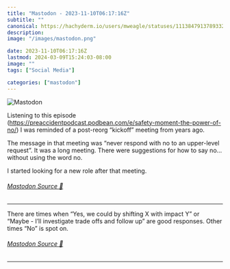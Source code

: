 ```yaml
---
title: "Mastodon - 2023-11-10T06:17:16Z"
subtitle: ""
canonical: https://hachyderm.io/users/mweagle/statuses/111384791378933252
description:
image: "/images/mastodon.png"

date: 2023-11-10T06:17:16Z
lastmod: 2024-03-09T15:24:03-08:00
image: ""
tags: ["Social Media"]

categories: ["mastodon"]
---
```

![Mastodon](/images/mastodon.png)

<p>Listening to this episode (<a href="https://preaccidentpodcast.podbean.com/e/safety-moment-the-power-of-no/" target="_blank" rel="nofollow noopener noreferrer" translate="no"><span class="invisible">https://</span><span class="ellipsis">preaccidentpodcast.podbean.com</span><span class="invisible">/e/safety-moment-the-power-of-no/</span></a>) I was reminded of a post-reorg “kickoff” meeting from years ago. </p><p>The message in that meeting was “never respond with no to an upper-level request”. It was a long meeting. There were suggestions for how to say no…without using the word no.</p><p>I started looking for a new role after that meeting.</p>


###### [Mastodon Source 🐘](https://hachyderm.io/@mweagle/111384791378933252)

___

<p>There are times when “Yes, we could by shifting X with impact Y” or “Maybe - I’ll investigate trade offs and follow up” are good responses. Other times “No” is spot on.</p>


###### [Mastodon Source 🐘](https://hachyderm.io/@mweagle/111384899470925219)

___
